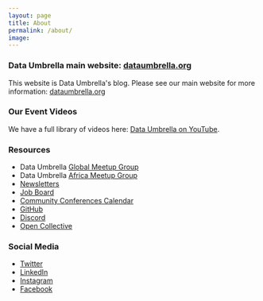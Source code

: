 ```yaml
---
layout: page
title: About
permalink: /about/
image: 
---
```


### Data Umbrella main website:   [dataumbrella.org](https://www.dataumbrella.org)  
This website is Data Umbrella's blog.  Please see our main website for more information:  [dataumbrella.org](https://www.dataumbrella.org)  

### Our Event Videos
We have a full library of videos here: [Data Umbrella on YouTube](https://www.youtube.com/c/dataumbrella).

### Resources
- Data Umbrella [Global Meetup Group](https://www.meetup.com/data-umbrella/)
- Data Umbrella [Africa Meetup Group](https://www.meetup.com/data-umbrella-africa2/)
- [Newsletters](https://dataumbrella.substack.com)
- [Job Board](https://jobs.dataumbrella.org)
- [Community Conferences Calendar](https://calendar.google.com/calendar/embed?src=urgsads2%40gmail.com&ctz=America%2FNew_York)
- [GitHub](https://github.com/data-umbrella)
- [Discord](https://discord.gg/mEzEbYT)
- [Open Collective](https://opencollective.com/data-umbrella)

### Social Media
- [Twitter](https://twitter.com/DataUmbrella)
- [LinkedIn](https://www.linkedin.com/company/dataumbrella/)
- [Instagram](https://www.instagram.com/data.umbrella/)
- [Facebook](https://www.facebook.com/data.umbrella.dei)




